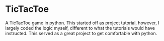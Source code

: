 # TicTacToe
A TicTacToe game in python. This started off as project tutorial, however, I largely coded the logic myself, different to what the tutorials would have instructed. This served as a great project to get comfortable with python.
